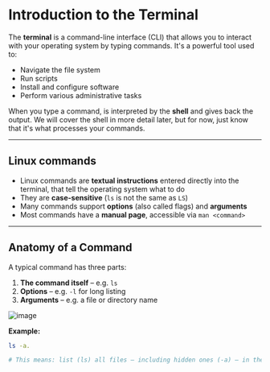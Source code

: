 # Introduction to the Terminal

The **terminal** is a command-line interface (CLI) that allows you to interact with your operating system by typing commands. It's a powerful tool used to:

- Navigate the file system  
- Run scripts  
- Install and configure software  
- Perform various administrative tasks  

When you type a command, is interpreted by the **shell** and gives back the output. We will cover the shell in more detail later, but for now, just know that it's what processes your commands.

---

## Linux commands

- Linux commands are **textual instructions** entered directly into the terminal, that tell the operating system what to do
- They are **case-sensitive** (`ls` is not the same as `LS`)  
- Many commands support **options** (also called flags) and **arguments**  
- Most commands have a **manual page**, accessible via `man <command>`

---

## Anatomy of a Command

A typical command has three parts:

1. **The command itself** – e.g. `ls`  
2. **Options** – e.g. `-l` for long listing  
3. **Arguments** – e.g. a file or directory name

![image](https://github.com/user-attachments/assets/70ac6a5f-7b15-4e16-9e1d-b0e917bd9d1d)


**Example:**
```bash
ls -a.

# This means: list (ls) all files – including hidden ones (-a) – in the current directory (.).
